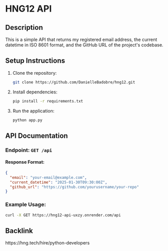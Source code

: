 # HNG12 API

## Description

This is a simple API that returns my registered email address, the current datetime in ISO 8601 format, and the GitHub URL of the project's codebase.

## Setup Instructions

1. Clone the repository:
   ```bash
   git clone https://github.com/DanielleBadobre/hng12.git
   ```
2. Install dependencies:
   ```bash
   pip install -r requirements.txt
   ```
3. Run the application:
   ```bash
   python app.py
   ```

## API Documentation

### Endpoint: `GET /api`

#### Response Format:

```json
{
  "email": "your-email@example.com",
  "current_datetime": "2025-01-30T09:30:00Z",
  "github_url": "https://github.com/yourusername/your-repo"
}
```

### Example Usage:

```bash
curl -X GET https://hng12-api-uxzy.onrender.com/api
```

## Backlink

https\://hng.tech/hire/python-developers

